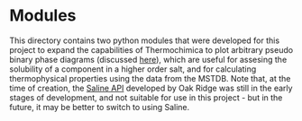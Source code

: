 # Modules
This directory contains two python modules that were developed for this project to expand the capabilities of Thermochimica to plot arbitrary pseudo binary phase diagrams (discussed [here](https://github.com/ORNL-CEES/thermochimica/issues/152)), which are useful for assesing the solubility of a component in a higher order salt, and for calculating thermophysical properties using the data from the MSTDB. Note that, at the time of creation, the [Saline API](https://code.ornl.gov/neams/saline) developed by Oak Ridge was still in the early stages of development, and not suitable for use in this project - but in the future, it may be better to switch to using Saline.